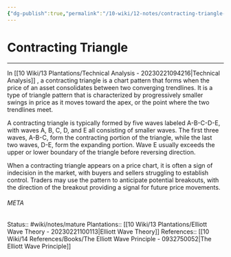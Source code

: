 ```yaml
---
{"dg-publish":true,"permalink":"/10-wiki/12-notes/contracting-triangle-20230309073140/"}
---
```


# Contracting Triangle
---
In [[10 Wiki/13 Plantations/Technical Analysis - 20230221094216\|Technical Analysis]] , a contracting triangle is a chart pattern that forms when the price of an asset consolidates between two converging trendlines. It is a type of triangle pattern that is characterized by progressively smaller swings in price as it moves toward the apex, or the point where the two trendlines meet.

A contracting triangle is typically formed by five waves labeled A-B-C-D-E, with waves A, B, C, D, and E all consisting of smaller waves. The first three waves, A-B-C, form the contracting portion of the triangle, while the last two waves, D-E, form the expanding portion. Wave E usually exceeds the upper or lower boundary of the triangle before reversing direction.

When a contracting triangle appears on a price chart, it is often a sign of indecision in the market, with buyers and sellers struggling to establish control. Traders may use the pattern to anticipate potential breakouts, with the direction of the breakout providing a signal for future price movements.



###### META
Status:: #wiki/notes/mature 
Plantations:: [[10 Wiki/13 Plantations/Elliott Wave Theory - 20230221100113\|Elliott Wave Theory]]
References:: [[10 Wiki/14 References/Books/The Elliott Wave Principle - 0932750052\|The Elliott Wave Principle]]
